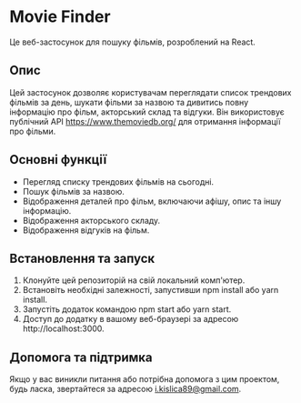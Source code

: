 # Movie Finder

Це веб-застосунок для пошуку фільмів, розроблений на React.

## Опис

Цей застосунок дозволяє користувачам переглядати список трендових фільмів за день, шукати фільми за назвою та дивитись повну інформацію про фільм, акторський склад та відгуки. Він використовує публічний API https://www.themoviedb.org/ для отримання інформації про фільми.

## Основні функції

- Перегляд списку трендових фільмів на сьогодні.
- Пошук фільмів за назвою.
- Відображення деталей про фільм, включаючи афішу, опис та іншу інформацію.
- Відображення акторського складу.
- Відображення відгуків на фільм.

## Встановлення та запуск

1. Клонуйте цей репозиторій на свій локальний комп'ютер.
2. Встановіть необхідні залежності, запустивши npm install або yarn install.
3. Запустіть додаток командою npm start або yarn start.
4. Доступ до додатку в вашому веб-браузері за адресою http://localhost:3000.

## Допомога та підтримка

Якщо у вас виникли питання або потрібна допомога з цим проектом, будь ласка, звертайтеся за адресою i.kislica89@gmail.com.